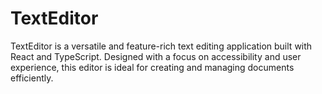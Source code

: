 # TextEditor
TextEditor is a versatile and feature-rich text editing application built with React and TypeScript. Designed with a focus on accessibility and user experience, this editor is ideal for creating and managing documents efficiently.
